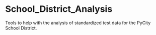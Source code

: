 # School_District_Analysis
Tools to help with the analysis of standardized test data for the PyCity School District.
